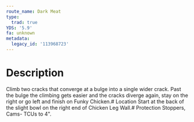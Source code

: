 ```yaml
---
route_name: Dark Meat
type:
  trad: true
YDS: '5.9'
fa: unknown
metadata:
  legacy_id: '113968723'
---
```

# Description
Climb two cracks that converge at a bulge into a single wider crack. Past the bulge the climbing gets easier and the cracks diverge again, stay on the right or go left and finish on Funky Chicken.# Location
Start at the back of the slight bowl on the right end of Chicken Leg Wall.# Protection
Stoppers, Cams- TCUs to 4".